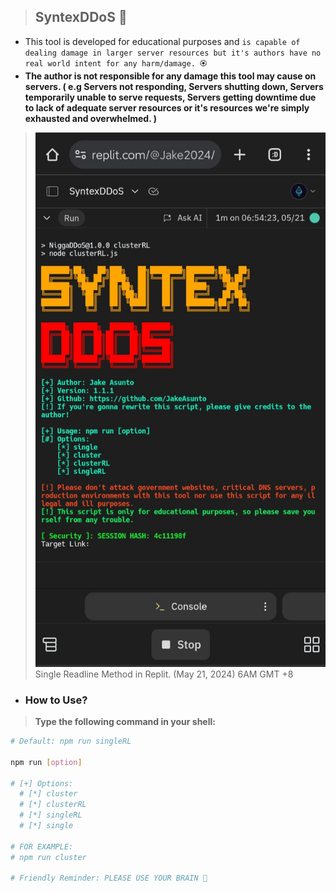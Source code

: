 > ## **SyntexDDoS** 🎯

* This tool is developed for educational purposes and `is capable of dealing damage in larger server resources but it's authors have no real world intent for any harm/damage. 🏵️`
* **The author is not responsible for any damage this tool may cause on servers. ( e.g Servers not responding, Servers shutting down, Servers temporarily unable to serve requests, Servers getting downtime due to lack of adequate server resources or it's resources we're simply exhausted and overwhelmed. )**

> <img src="What_It_Looks_Like.jpg" alt="Coding Image in Replit">Single Readline Method in Replit. (May 21, 2024) 6AM GMT +8</img>

- ### How to Use?
> **Type the following command in your shell:**
```bash
# Default: npm run singleRL

npm run [option]

# [+] Options:
  # [*] cluster
  # [*] clusterRL
  # [*] singleRL
  # [*] single

# FOR EXAMPLE:
# npm run cluster

# Friendly Reminder: PLEASE USE YOUR BRAIN 🧠 
```